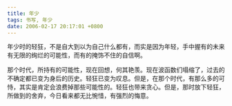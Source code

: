 ```yaml
---
title: 年少
tags: 书写, 年少
date: 2006-02-17 20:17:01 +0800
---
```



年少时的轻狂，不是自大到以为自己什么都有，而实是因为年轻，手中握有的未来有无限的绚烂的可能性，而有的掩饰不住的自信啊。

那个时代，所持有的可能性，现在回想，何其艳羡。现在波函数们塌缩了，过去的不确定都已变为身后的历史。轻狂已变为叹息。但是，在那个时代，有那么多的可恃，其实是肯定会浪费掉那些可能性的。轻狂也带来贪心。但是，那时放下轻狂，所做到的舍弃，今日看来都无比惋惜，有强烈的悔意。

